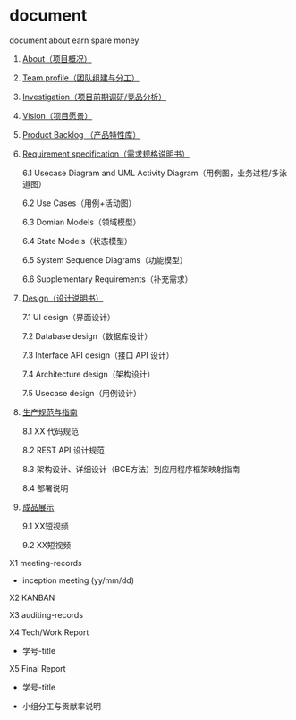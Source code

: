 # document
document about earn spare money

1. [About（项目概况）](./about.md)

2. [Team profile（团队组建与分工）](./teamProfile.md)

3. [Investigation（项目前期调研/竞品分析）](./investigation.md)

4. [Vision（项目愿景）](./vision.md)

5. [Product Backlog （产品特性库）](./backlog.md)

6. [Requirement specification（需求规格说明书）](./requirement.md)

   6.1 Usecase Diagram and UML Activity Diagram（用例图，业务过程/多泳道图）
   
   6.2 Use Cases（用例+活动图）
   
   6.3 Domian Models（领域模型）
   
   6.4 State Models（状态模型）
   
   6.5 System Sequence Diagrams（功能模型）
   
   6.6 Supplementary Requirements（补充需求）
   
7. [Design（设计说明书）](./design.md)

    7.1 UI design（界面设计）
    
    7.2 Database design（数据库设计）
    
    7.3 Interface API design（接口 API 设计）
    
    7.4 Architecture design（架构设计）
    
    7.5 Usecase design（用例设计）

8. [生产规范与指南](./instruction.md)

    8.1 XX 代码规范

    8.2 REST API 设计规范

    8.3 架构设计、详细设计（BCE方法）到应用程序框架映射指南

    8.4 部署说明

9. [成品展示](./show.md)

    9.1 XX短视频

    9.2 XX短视频



X1 meeting-records

- inception meeting (yy/mm/dd)

X2 KANBAN

X3 auditing-records

X4 Tech/Work Report

- 学号-title

X5 Final Report

- 学号-title

- 小组分工与贡献率说明